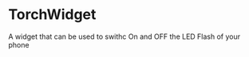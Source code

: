 TorchWidget
===========

A widget that can be used to swithc On and OFF  the LED Flash of your phone
